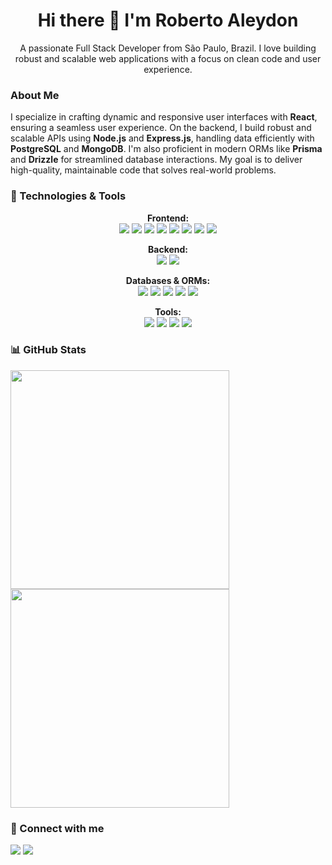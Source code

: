 <h1 align='center'>Hi there 👋 I'm Roberto Aleydon</h1>

<p align='center'>
  A passionate Full Stack Developer from São Paulo, Brazil. I love building robust and scalable web applications with a focus on clean code and user experience.
</p>

<p align="center">
  <h3>About Me</h3>
  <p>
    I specialize in crafting dynamic and responsive user interfaces with <strong>React</strong>, ensuring a seamless user experience. On the backend, I build robust and scalable APIs using <strong>Node.js</strong> and <strong>Express.js</strong>, handling data efficiently with <strong>PostgreSQL</strong> and <strong>MongoDB</strong>. I'm also proficient in modern ORMs like <strong>Prisma</strong> and <strong>Drizzle</strong> for streamlined database interactions. My goal is to deliver high-quality, maintainable code that solves real-world problems.
  </p>
</p>

<p align="center">
  <h3>🚀 Technologies & Tools</h3>
  <p align="center">
    <strong>Frontend:</strong><br>
    <img src="https://img.shields.io/badge/HTML5-E34F26?style=for-the-badge&logo=html5&logoColor=white" />
    <img src="https://img.shields.io/badge/CSS3-1572B6?style=for-the-badge&logo=css3&logoColor=white" />
    <img src="https://img.shields.io/badge/JavaScript-F7DF1E?style=for-the-badge&logo=javascript&logoColor=black" />
    <img src="https://img.shields.io/badge/TypeScript-007ACC?style=for-the-badge&logo=typescript&logoColor=white" />
    <img src="https://img.shields.io/badge/React-20232A?style=for-the-badge&logo=react&logoColor=61DAFB" />
    <img src="https://img.shields.io/badge/Bootstrap-563D7C?style=for-the-badge&logo=bootstrap&logoColor=white" />
    <img src="https://img.shields.io/badge/React_Router-CA4245?style=for-the-badge&logo=react-router&logoColor=white" />
    <img src="https://img.shields.io/badge/React_Native-20232A?style=for-the-badge&logo=react&logoColor=61DAFB" />
  </p>
  <p align="center">
    <strong>Backend:</strong><br>
    <img src="https://img.shields.io/badge/Node.js-339933?style=for-the-badge&logo=nodedotjs&logoColor=white" />
    <img src="https://img.shields.io/badge/Express.js-000000?style=for-the-badge&logo=express&logoColor=white" />
  </p>
  <p align="center">
    <strong>Databases & ORMs:</strong><br>
    <img src="https://img.shields.io/badge/PostgreSQL-316192?style=for-the-badge&logo=postgresql&logoColor=white" />
    <img src="https://img.shields.io/badge/MongoDB-4EA94B?style=for-the-badge&logo=mongodb&logoColor=white" />
    <img src="https://img.shields.io/badge/Prisma-3982CE?style=for-the-badge&logo=prisma&logoColor=white" />
    <img src="https://img.shields.io/badge/Drizzle-000000?style=for-the-badge&logo=drizzle&logoColor=white" />
    <img src="https://img.shields.io/badge/firebase-ffca28?style=for-the-badge&logo=firebase&logoColor=black" />
  </p>
  <p align="center">
    <strong>Tools:</strong><br>
    <img src="https://img.shields.io/badge/npm-CB3837?style=for-the-badge&logo=npm&logoColor=white" />
    <img src="https://img.shields.io/badge/Yarn-2C8EBB?style=for-the-badge&logo=yarn&logoColor=white" />
    <img src="https://img.shields.io/badge/Git-F05032?style=for-the-badge&logo=git&logoColor=white" />
    <img src="https://img.shields.io/badge/Docker-2496ED?style=for-the-badge&logo=docker&logoColor=white" />
  </p>
</p>

<p align="center">
  <h3>📊 GitHub Stats</h3>
  <a href="#"><img src="https://github-readme-stats.vercel.app/api?username=aleydon&show_icons=true&count_private=true&theme=dark" width="350"></a>
  <a href="#"><img src="https://github-readme-stats.vercel.app/api/top-langs/?username=aleydon&layout=compact&theme=dark" width="350"></a>
</p>

<p align="center">
  <h3>🤝 Connect with me</h3>
  <a href="https://linkedin.com/in/robertoaleydon" target="_blank"><img src="https://img.shields.io/badge/LinkedIn-0077B5?style=for-the-badge&logo=linkedin&logoColor=white" /></a>
  <a href="mailto:your.email@example.com"><img src="https://img.shields.io/badge/Email-D14836?style=for-the-badge&logo=gmail&logoColor=white" /></a>
  <!-- Add more social links as needed, e.g., Twitter, personal website -->
</p>

<!--
  Future improvements ideas:
  - Add a "Currently working on" section, possibly updated via GitHub Actions.
  - Add a "Fun fact" or "Quote" section.
  - Explore more dynamic badges or animations using external services if desired.
-->
